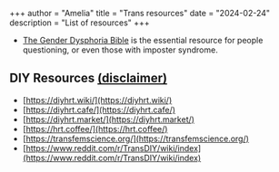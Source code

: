 +++
author = "Amelia"
title = "Trans resources"
date = "2024-02-24"
description = "List of resources"
+++

- [The Gender Dysphoria Bible](https://genderdysphoria.fyi)</a> is the essential resource for people questioning, or even those with imposter syndrome.

## DIY Resources [(disclaimer)](disclaimer)

- [https://diyhrt.wiki/](https://diyhrt.wiki/)
- [https://diyhrt.cafe/](https://diyhrt.cafe/)
- [https://diyhrt.market/](https://diyhrt.market/)
- [https://hrt.coffee/](https://hrt.coffee/)
- [https://transfemscience.org/](https://transfemscience.org/)
- [https://www.reddit.com/r/TransDIY/wiki/index](https://www.reddit.com/r/TransDIY/wiki/index)





